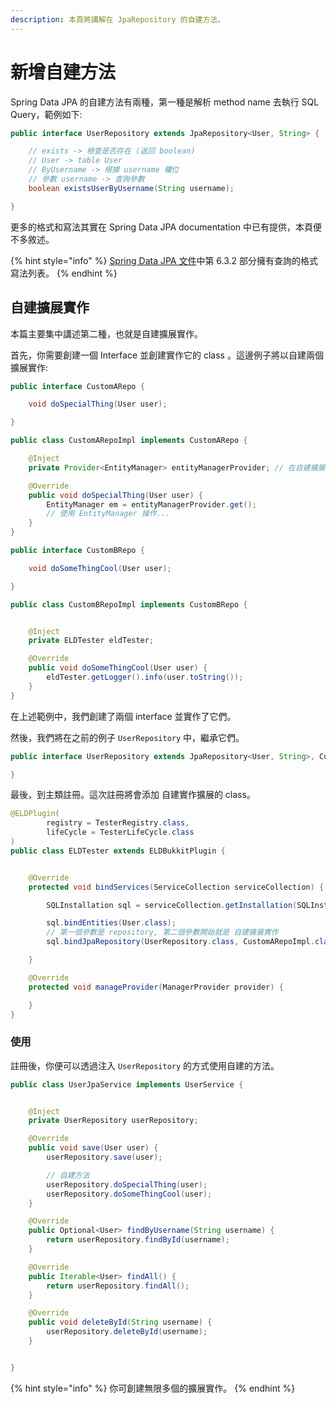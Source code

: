 ```yaml
---
description: 本頁將講解在 JpaRepository 的自建方法。
---
```


# 新增自建方法

Spring Data JPA 的自建方法有兩種，第一種是解析 method name 去執行 SQL Query，範例如下:

```java
public interface UserRepository extends JpaRepository<User, String> {

    // exists -> 檢查是否存在 (返回 boolean)
    // User -> table User
    // ByUsername -> 根據 username 欄位
    // 參數 username -> 查詢參數
    boolean existsUserByUsername(String username);

}
```

更多的格式和寫法其實在 Spring Data JPA documentation 中已有提供，本頁便不多敘述。

{% hint style="info" %}
[Spring Data JPA 文件](https://docs.spring.io/spring-data/jpa/docs/2.5.3/reference/html/#jpa.query-methods)中第 6.3.2 部分擁有查詢的格式寫法列表。 
{% endhint %}

## 自建擴展實作

本篇主要集中講述第二種，也就是自建擴展實作。

首先，你需要創建一個 Interface 並創建實作它的 class 。這邊例子將以自建兩個擴展實作:

```java
public interface CustomARepo {

    void doSpecialThing(User user);

}
```

```java
public class CustomARepoImpl implements CustomARepo {

    @Inject
    private Provider<EntityManager> entityManagerProvider; // 在自建擴展實作中，可以使用 Inject

    @Override
    public void doSpecialThing(User user) {
        EntityManager em = entityManagerProvider.get();
        // 使用 EntityManager 操作...
    }
}
```

```java
public interface CustomBRepo {

    void doSomeThingCool(User user);

}
```

```java
public class CustomBRepoImpl implements CustomBRepo {


    @Inject
    private ELDTester eldTester;

    @Override
    public void doSomeThingCool(User user) {
        eldTester.getLogger().info(user.toString());
    }
}
```

在上述範例中，我們創建了兩個 interface 並實作了它們。

然後，我們將在之前的例子 `UserRepository` 中，繼承它們。

```java
public interface UserRepository extends JpaRepository<User, String>, CustomARepo, CustomBRepo {

}
```

最後，到主類註冊。這次註冊將會添加 自建實作擴展的 class。

```java
@ELDPlugin(
        registry = TesterRegistry.class,
        lifeCycle = TesterLifeCycle.class
)
public class ELDTester extends ELDBukkitPlugin {


    @Override
    protected void bindServices(ServiceCollection serviceCollection) {

        SQLInstallation sql = serviceCollection.getInstallation(SQLInstallation.class);

        sql.bindEntities(User.class);
        // 第一個參數是 repository, 第二個參數開始就是 自建擴展實作
        sql.bindJpaRepository(UserRepository.class, CustomARepoImpl.class, CustomBRepoImpl.class);

    }

    @Override
    protected void manageProvider(ManagerProvider provider) {

    }
}
```

### 使用

註冊後，你便可以透過注入 `UserRepository` 的方式使用自建的方法。

```java
public class UserJpaService implements UserService {


    @Inject
    private UserRepository userRepository;

    @Override
    public void save(User user) {
        userRepository.save(user);

        // 自建方法
        userRepository.doSpecialThing(user);
        userRepository.doSomeThingCool(user);
    }

    @Override
    public Optional<User> findByUsername(String username) {
        return userRepository.findById(username);
    }

    @Override
    public Iterable<User> findAll() {
        return userRepository.findAll();
    }

    @Override
    public void deleteById(String username) {
        userRepository.deleteById(username);
    }


}
```

{% hint style="info" %}
你可創建無限多個的擴展實作。
{% endhint %}

